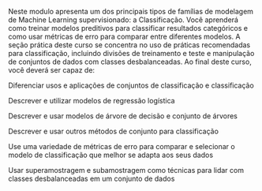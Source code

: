 Neste modulo apresenta um dos principais tipos de famílias de modelagem de Machine Learning supervisionado: a Classificação. Você aprenderá como treinar modelos preditivos para classificar resultados categóricos e como usar métricas de erro para comparar entre diferentes modelos. A seção prática deste curso se concentra no uso de práticas recomendadas para classificação, incluindo divisões de treinamento e teste e manipulação de conjuntos de dados com classes desbalanceadas. Ao final deste curso, você deverá ser capaz de:

Diferenciar usos e aplicações de conjuntos de classificação e classificação 

Descrever e utilizar modelos de regressão logística

Descrever e usar modelos de árvore de decisão e conjunto de árvores

Descrever e usar outros métodos de conjunto para classificação

Use uma variedade de métricas de erro para comparar e selecionar o modelo de classificação que melhor se adapta aos seus dados

Usar superamostragem e subamostragem como técnicas para lidar com classes desbalanceadas em um conjunto de dados
